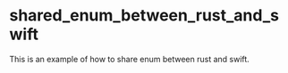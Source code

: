 # shared_enum_between_rust_and_swift
This is an example of how to share enum between rust and swift.
